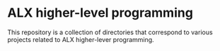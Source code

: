 # ALX higher-level programming

This repository is a collection of directories that correspond to various projects related to ALX higher-lever programming.